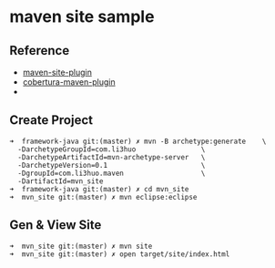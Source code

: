 # maven site sample

## Reference
 * [maven-site-plugin](https://maven.apache.org/plugins/maven-site-plugin/)
 * [cobertura-maven-plugin](http://www.mojohaus.org/cobertura-maven-plugin/)
 * []()

## Create Project

	➜  framework-java git:(master) ✗ mvn -B archetype:generate    \
	  -DarchetypeGroupId=com.li3huo                \
	  -DarchetypeArtifactId=mvn-archetype-server   \
	  -DarchetypeVersion=0.1           	           \
	  -DgroupId=com.li3huo.maven                   \
	  -DartifactId=mvn_site
	➜  framework-java git:(master) ✗ cd mvn_site
	➜  mvn_site git:(master) ✗ mvn eclipse:eclipse
	
## Gen & View Site

	➜  mvn_site git:(master) ✗ mvn site
	➜  mvn_site git:(master) ✗ open target/site/index.html